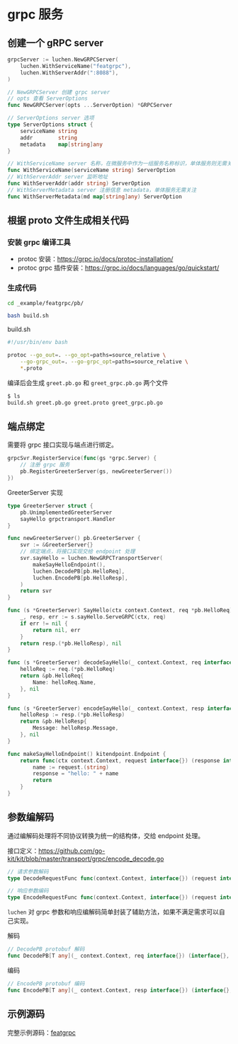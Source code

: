 # grpc 服务

## 创建一个 gRPC server

```go
grpcServer := luchen.NewGRPCServer(
    luchen.WithServiceName("featgrpc"),
    luchen.WithServerAddr(":8088"),
)
```

```go
// NewGRPCServer 创建 grpc server
// opts 查看 ServerOptions
func NewGRPCServer(opts ...ServerOption) *GRPCServer

// ServerOptions server 选项
type ServerOptions struct {
    serviceName string
    addr        string
    metadata    map[string]any
}

// WithServiceName server 名称，在微服务中作为一组服务名称标识，单体服务则无需关注
func WithServiceName(serviceName string) ServerOption
// WithServerAddr server 监听地址
func WithServerAddr(addr string) ServerOption
// WithServerMetadata server 注册信息 metadata，单体服务无需关注
func WithServerMetadata(md map[string]any) ServerOption
```

## 根据 proto 文件生成相关代码

### 安装 grpc 编译工具

- protoc 安装：<https://grpc.io/docs/protoc-installation/>
- protoc grpc 插件安装：<https://grpc.io/docs/languages/go/quickstart/>

### 生成代码

```bash
cd _example/featgrpc/pb/

bash build.sh
```

build.sh
```bash
#!/usr/bin/env bash

protoc --go_out=. --go_opt=paths=source_relative \
    --go-grpc_out=. --go-grpc_opt=paths=source_relative \
    *.proto
```

编译后会生成 `greet.pb.go` 和 `greet_grpc.pb.go` 两个文件
```bash
$ ls    
build.sh greet.pb.go greet.proto greet_grpc.pb.go
```

## 端点绑定

需要将 grpc 接口实现与端点进行绑定。

```go
grpcSvr.RegisterService(func(gs *grpc.Server) {
    // 注册 grpc 服务
    pb.RegisterGreeterServer(gs, newGreeterServer())
})
```

GreeterServer 实现
```go
type GreeterServer struct {
    pb.UnimplementedGreeterServer
    sayHello grpctransport.Handler
}

func newGreeterServer() pb.GreeterServer {
    svr := &GreeterServer{}
	// 绑定端点，将接口实现交给 endpoint 处理
    svr.sayHello = luchen.NewGRPCTransportServer(
        makeSayHelloEndpoint(),
        luchen.DecodePB[pb.HelloReq],
        luchen.EncodePB[pb.HelloResp],
    )
    return svr
}

func (s *GreeterServer) SayHello(ctx context.Context, req *pb.HelloReq) (*pb.HelloResp, error) {
    _, resp, err := s.sayHello.ServeGRPC(ctx, req)
    if err != nil {
        return nil, err
    }
    return resp.(*pb.HelloResp), nil
}

func (s *GreeterServer) decodeSayHello(_ context.Context, req interface{}) (interface{}, error) {
    helloReq := req.(*pb.HelloReq)
    return &pb.HelloReq{
        Name: helloReq.Name,
    }, nil
}

func (s *GreeterServer) encodeSayHello(_ context.Context, resp interface{}) (interface{}, error) {
    helloResp := resp.(*pb.HelloResp)
    return &pb.HelloResp{
        Message: helloResp.Message,
    }, nil
}

func makeSayHelloEndpoint() kitendpoint.Endpoint {
    return func(ctx context.Context, request interface{}) (response interface{}, err error) {
        name := request.(string)
        response = "hello: " + name
        return
    }
}
```

## 参数编解码

通过编解码处理将不同协议转换为统一的结构体，交给 endpoint 处理。

接口定义：<https://github.com/go-kit/kit/blob/master/transport/grpc/encode_decode.go>
```go
// 请求参数解码
type DecodeRequestFunc func(context.Context, interface{}) (request interface{}, err error)

// 响应参数编码
type EncodeRequestFunc func(context.Context, interface{}) (request interface{}, err error)
```

`luchen` 对 grpc 参数和响应编解码简单封装了辅助方法，如果不满足需求可以自己实现。

解码
```go
// DecodePB protobuf 解码
func DecodePB[T any](_ context.Context, req interface{}) (interface{}, error) 
```

编码
```go
// EncodePB protobuf 编码
func EncodePB[T any](_ context.Context, resp interface{}) (interface{}, error)
```

## 示例源码

完整示例源码：[featgrpc](https://github.com/fengjx/luchen/tree/master/_example/featgrpc)

